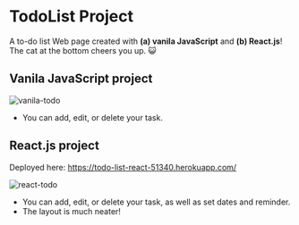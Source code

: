 # TodoList Project

A to-do list Web page created with **(a) vanila JavaScript** and **(b) React.js**! <br> The cat at the bottom cheers you up. 😺

## Vanila JavaScript project

![vanila-todo](https://user-images.githubusercontent.com/54295374/144079251-698b1c78-8b8e-45ab-9cda-71a79c90dc3c.gif)

- You can add, edit, or delete your task.

## React.js project

Deployed here: <https://todo-list-react-51340.herokuapp.com/>

![react-todo](https://user-images.githubusercontent.com/54295374/145052470-a27f3a34-7f77-41a4-a8a3-97905fe377e7.gif)

- You can add, edit, or delete your task, as well as set dates and reminder.
- The layout is much neater!
